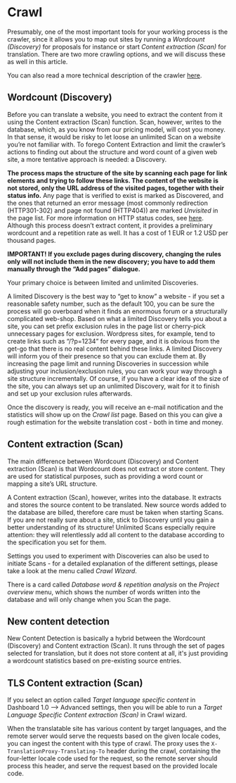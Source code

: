Crawl
=====

Presumably, one of the most important tools for your working process is the crawler, since it allows you to map out sites by running a _Wordcount (Discovery)_ for proposals for instance or start _Content extraction (Scan)_ for translation. There are two more crawling options, and we will discuss these as well in this article.

You can also read a more technical description of the crawler [here](../../tech-manual/crawler.html).

## Wordcount (Discovery)

Before you can translate a website, you need to extract the content from it using the Content extraction (Scan) function. Scan, however, writes to the database, which, as you know from our pricing model, will cost you money. In that sense, it would be risky to let loose an unlimited Scan on a website you’re not familiar with. To forego Content Extraction and limit the crawler’s actions to finding out about the structure and word count of a given web site, a more tentative approach is needed: a Discovery.

**The process maps the structure of the site by scanning each page for link elements and trying to follow these links. The content of the website is not stored, only the URL address of the visited pages, together with their status info.** Any page that is verified to exist is marked as Discovered, and the ones that returned an error message (most commonly redirection (HTTP301-302) and page not found (HTTP404)) are marked _Unvisited_ in the page list. For more information on HTTP status codes, see [here](https://en.wikipedia.org/wiki/List_of_HTTP_status_codes). Although this process doesn’t extract content, it provides a preliminary wordcount and a repetition rate as well. It has a cost of 1 EUR or 1.2 USD per thousand pages.

**IMPORTANT!
If you exclude pages during discovery, changing the rules only will not include them in the new discovery; you have to add them manually through the “Add pages” dialogue.**

Your primary choice is between limited and unlimited Discoveries.

A limited Discovery is the best way to “get to know” a website - if you set a reasonable safety number, such as the default 100, you can be sure the process will go overboard when it finds an enormous forum or a structurally complicated web-shop.
Based on what a limited Discovery tells you about a site, you can set prefix exclusion rules in the page list or cherry-pick unnecessary pages for exclusion.
Wordpress sites, for example, tend to create links such as “/?p=1234” for every page, and it is obvious from the get-go that there is no real content behind these links. A limited Discovery will inform you of their presence so that you can exclude them at.
By increasing the page limit and running Discoveries in succession while adjusting your inclusion/exclusion rules, you can work your way through a site structure incrementally.
Of course, if you have a clear idea of the size of the site, you can always set up an unlimited Discovery, wait for it to finish and set up your exclusion rules afterwards.

Once the discovery is ready, you will receive an e-mail notification and the statistics will show up on the _Crawl list_ page. Based on this you can give a rough estimation for the website translation cost - both in time and money.

## Content extraction (Scan)

The main difference between Wordcount (Discovery) and Content extraction (Scan) is that Wordcount does not extract or store content. They are used for statistical purposes, such as providing a word count or mapping a site’s URL structure.

A Content extraction (Scan), however, writes into the database. It extracts and stores the source content to be translated. New source words added to the database are billed, therefore care must be taken when starting Scans. If you are not really sure about a site, stick to Discovery until you gain a better understanding of its structure! Unlimited Scans especially require attention: they will relentlessly add all content to the database according to the specification you set for them.

Settings you used to experiment with Discoveries can also be used to initiate Scans - for a detailed explanation of the different settings, please take a look at the menu called _Crawl Wizard_.

There is a card called _Database word & repetition analysis_ on the _Project overview_ menu, which shows the number of words written into the database and will only change when you Scan the page.

## New content detection

New Content Detection is basically a hybrid between the Wordcount (Discovery) and Content extraction (Scan). It runs through the set of pages selected for translation, but it does not store content at all, it's just providing a wordcount statistics based on pre-existing source entries.

## TLS Content extraction (Scan)

If you select an option called _Target language specific content_ in Dashboard 1.0 --> Advanced settings, then you will be able to run a _Target Language Specific Content extraction (Scan)_ in Crawl wizard.

When the translatable site has various content by target languages, and the remote server would serve the requests based on the given locale codes, you can ingest the content with this type of crawl. The proxy uses the `X-TranslationProxy-Translating-To` header during the crawl, containing the four-letter locale code used for the request, so the remote server should process this header, and serve the request based on the provided locale code.
